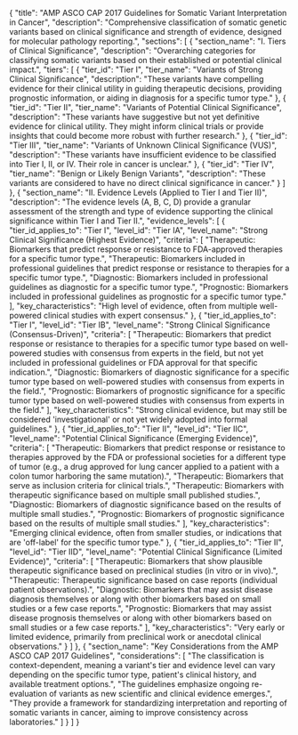 {
  "title": "AMP ASCO CAP 2017 Guidelines for Somatic Variant Interpretation in Cancer",
  "description": "Comprehensive classification of somatic genetic variants based on clinical significance and strength of evidence, designed for molecular pathology reporting.",
  "sections": [
    {
      "section_name": "I. Tiers of Clinical Significance",
      "description": "Overarching categories for classifying somatic variants based on their established or potential clinical impact.",
      "tiers": [
        {
          "tier_id": "Tier I",
          "tier_name": "Variants of Strong Clinical Significance",
          "description": "These variants have compelling evidence for their clinical utility in guiding therapeutic decisions, providing prognostic information, or aiding in diagnosis for a specific tumor type."
        },
        {
          "tier_id": "Tier II",
          "tier_name": "Variants of Potential Clinical Significance",
          "description": "These variants have suggestive but not yet definitive evidence for clinical utility. They might inform clinical trials or provide insights that could become more robust with further research."
        },
        {
          "tier_id": "Tier III",
          "tier_name": "Variants of Unknown Clinical Significance (VUS)",
          "description": "These variants have insufficient evidence to be classified into Tier I, II, or IV. Their role in cancer is unclear."
        },
        {
          "tier_id": "Tier IV",
          "tier_name": "Benign or Likely Benign Variants",
          "description": "These variants are considered to have no direct clinical significance in cancer."
        }
      ]
    },
    {
      "section_name": "II. Evidence Levels (Applied to Tier I and Tier II)",
      "description": "The evidence levels (A, B, C, D) provide a granular assessment of the strength and type of evidence supporting the clinical significance within Tier I and Tier II.",
      "evidence_levels": [
        {
          "tier_id_applies_to": "Tier I",
          "level_id": "Tier IA",
          "level_name": "Strong Clinical Significance (Highest Evidence)",
          "criteria": [
            "Therapeutic: Biomarkers that predict response or resistance to FDA-approved therapies for a specific tumor type.",
            "Therapeutic: Biomarkers included in professional guidelines that predict response or resistance to therapies for a specific tumor type.",
            "Diagnostic: Biomarkers included in professional guidelines as diagnostic for a specific tumor type.",
            "Prognostic: Biomarkers included in professional guidelines as prognostic for a specific tumor type."
          ],
          "key_characteristics": "High level of evidence, often from multiple well-powered clinical studies with expert consensus."
        },
        {
          "tier_id_applies_to": "Tier I",
          "level_id": "Tier IB",
          "level_name": "Strong Clinical Significance (Consensus-Driven)",
          "criteria": [
            "Therapeutic: Biomarkers that predict response or resistance to therapies for a specific tumor type based on well-powered studies with consensus from experts in the field, but not yet included in professional guidelines or FDA approval for that specific indication.",
            "Diagnostic: Biomarkers of diagnostic significance for a specific tumor type based on well-powered studies with consensus from experts in the field.",
            "Prognostic: Biomarkers of prognostic significance for a specific tumor type based on well-powered studies with consensus from experts in the field."
          ],
          "key_characteristics": "Strong clinical evidence, but may still be considered 'investigational' or not yet widely adopted into formal guidelines."
        },
        {
          "tier_id_applies_to": "Tier II",
          "level_id": "Tier IIC",
          "level_name": "Potential Clinical Significance (Emerging Evidence)",
          "criteria": [
            "Therapeutic: Biomarkers that predict response or resistance to therapies approved by the FDA or professional societies for a different type of tumor (e.g., a drug approved for lung cancer applied to a patient with a colon tumor harboring the same mutation).",
            "Therapeutic: Biomarkers that serve as inclusion criteria for clinical trials.",
            "Therapeutic: Biomarkers with therapeutic significance based on multiple small published studies.",
            "Diagnostic: Biomarkers of diagnostic significance based on the results of multiple small studies.",
            "Prognostic: Biomarkers of prognostic significance based on the results of multiple small studies."
          ],
          "key_characteristics": "Emerging clinical evidence, often from smaller studies, or indications that are 'off-label' for the specific tumor type."
        },
        {
          "tier_id_applies_to": "Tier II",
          "level_id": "Tier IID",
          "level_name": "Potential Clinical Significance (Limited Evidence)",
          "criteria": [
            "Therapeutic: Biomarkers that show plausible therapeutic significance based on preclinical studies (in vitro or in vivo).",
            "Therapeutic: Therapeutic significance based on case reports (individual patient observations).",
            "Diagnostic: Biomarkers that may assist disease diagnosis themselves or along with other biomarkers based on small studies or a few case reports.",
            "Prognostic: Biomarkers that may assist disease prognosis themselves or along with other biomarkers based on small studies or a few case reports."
          ],
          "key_characteristics": "Very early or limited evidence, primarily from preclinical work or anecdotal clinical observations."
        }
      ]
    },
    {
      "section_name": "Key Considerations from the AMP ASCO CAP 2017 Guidelines",
      "considerations": [
        "The classification is context-dependent, meaning a variant's tier and evidence level can vary depending on the specific tumor type, patient's clinical history, and available treatment options.",
        "The guidelines emphasize ongoing re-evaluation of variants as new scientific and clinical evidence emerges.",
        "They provide a framework for standardizing interpretation and reporting of somatic variants in cancer, aiming to improve consistency across laboratories."
      ]
    }
  ]
}